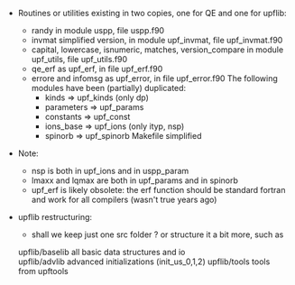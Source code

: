 
* Routines or utilities existing in two copies, one for QE and one for upflib:
  - randy
    in module uspp, file uspp.f90
  - invmat
    simplified version, in module upf_invmat, file upf_invmat.f90
  - capital, lowercase, isnumeric, matches, version_compare
    in module upf_utils, file upf_utils.f90
  - qe_erf
    as upf_erf, in file upf_erf.f90
  - errore and infomsg
    as upf_error, in file upf_error.f90
  The following modules have been (partially) duplicated:
    - kinds      => upf_kinds  (only dp)
    - parameters => upf_params
    - constants  => upf_const
    - ions_base  => upf_ions   (only ityp, nsp)
    - spinorb    => upf_spinorb
  Makefile simplified

* Note:
  - nsp is both in upf_ions and in uspp_param
  - lmaxx and lqmax are both in upf_params and in spinorb
  - upf_erf is likely obsolete: the erf function should be standard fortran
    and work for all compilers (wasn't true years ago)

* upflib restructuring:
  - shall we keep just one src folder ? or structure it a bit more, such as

  upflib/baselib     all basic data structures and io  
  upflib/advlib      advanced initializations (init_us_0,1,2)
  upflib/tools       tools from upftools
  
